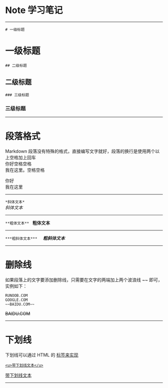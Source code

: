 # Note 学习笔记

* * *
```# 一级标题 ``` 
# 一级标题  
```## 二级标题 ``` 
## 二级标题
```### 三级标题```  
### 三级标题  

* * *
# 段落格式
Markdown 段落没有特殊的格式，直接编写文字就好，段落的换行是使用两个以上空格加上回车  
你好<kbd>空格</kbd><kbd>空格</kbd>  
我在这里。<kbd>空格</kbd><kbd>空格</kbd>  

你好  
我在这里  

* * *
```*斜体文本*```  
*斜体文本*  
* * *
```**粗体文本** ``` 
**粗体文本**
* * *
```***粗斜体文本***  ```
***粗斜体文本***
* * *
# 删除线
如果段落上的文字要添加删除线，只需要在文字的两端加上两个波浪线 ~~ 即可，实例如下：  
```
RUNOOB.COM  
GOOGLE.COM  
~~BAIDU.COM~~  
```
~~BAIDU.COM~~
* * *
# 下划线
下划线可以通过 HTML 的 <u> 标签来实现  
```
<u>带下划线文本</u>
```  
<u>带下划线文本</u>
* * *